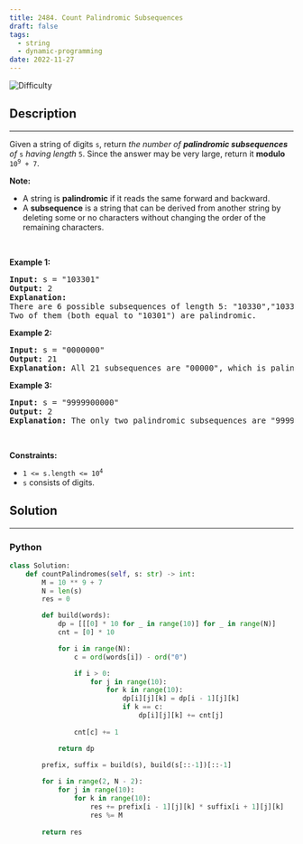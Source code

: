 ```yaml
---
title: 2484. Count Palindromic Subsequences
draft: false
tags: 
  - string
  - dynamic-programming
date: 2022-11-27
---
```


![Difficulty](https://img.shields.io/badge/Difficulty-Hard-blue.svg)

## Description

---
<p>Given a string of digits <code>s</code>, return <em>the number of <strong>palindromic subsequences</strong> of</em> <code>s</code><em> having length </em><code>5</code>. Since the answer may be very large, return it <strong>modulo</strong> <code>10<sup>9</sup> + 7</code>.</p>

<p><strong>Note:</strong></p>

<ul>
	<li>A string is <strong>palindromic</strong> if it reads the same forward and backward.</li>
	<li>A <strong>subsequence</strong> is a string that can be derived from another string by deleting some or no characters without changing the order of the remaining characters.</li>
</ul>

<p>&nbsp;</p>
<p><strong class="example">Example 1:</strong></p>

<pre>
<strong>Input:</strong> s = &quot;103301&quot;
<strong>Output:</strong> 2
<strong>Explanation:</strong> 
There are 6 possible subsequences of length 5: &quot;10330&quot;,&quot;10331&quot;,&quot;10301&quot;,&quot;10301&quot;,&quot;13301&quot;,&quot;03301&quot;. 
Two of them (both equal to &quot;10301&quot;) are palindromic.
</pre>

<p><strong class="example">Example 2:</strong></p>

<pre>
<strong>Input:</strong> s = &quot;0000000&quot;
<strong>Output:</strong> 21
<strong>Explanation:</strong> All 21 subsequences are &quot;00000&quot;, which is palindromic.
</pre>

<p><strong class="example">Example 3:</strong></p>

<pre>
<strong>Input:</strong> s = &quot;9999900000&quot;
<strong>Output:</strong> 2
<strong>Explanation:</strong> The only two palindromic subsequences are &quot;99999&quot; and &quot;00000&quot;.
</pre>

<p>&nbsp;</p>
<p><strong>Constraints:</strong></p>

<ul>
	<li><code>1 &lt;= s.length &lt;= 10<sup>4</sup></code></li>
	<li><code>s</code> consists of digits.</li>
</ul>


## Solution

---
### Python
``` py title='count-palindromic-subsequences'
class Solution:
    def countPalindromes(self, s: str) -> int:
        M = 10 ** 9 + 7
        N = len(s)
        res = 0

        def build(words):
            dp = [[[0] * 10 for _ in range(10)] for _ in range(N)]
            cnt = [0] * 10

            for i in range(N):
                c = ord(words[i]) - ord("0")

                if i > 0:
                    for j in range(10):
                        for k in range(10):
                            dp[i][j][k] = dp[i - 1][j][k]
                            if k == c:
                                dp[i][j][k] += cnt[j]
                
                cnt[c] += 1

            return dp
        
        prefix, suffix = build(s), build(s[::-1])[::-1]

        for i in range(2, N - 2):
            for j in range(10):
                for k in range(10):
                    res += prefix[i - 1][j][k] * suffix[i + 1][j][k]
                    res %= M
        
        return res

                

```

